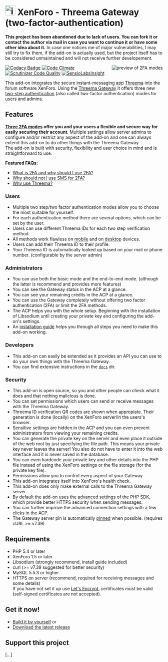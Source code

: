 # <img alt="icon" height="32px" src="https://cdn.rawgit.com/rugk/xenforo-threema-gateway/bdaa4454/docs/images/icon_minified.svg"> XenForo - Threema Gateway (two-factor-authentication)

**This project has been abandoned due to lack of users. You can fork it or contact the author via mail in case you want to continue it or have some other idea about it.** In case one notices me of major vulnerabilities, I may still try to fix them, if the add-on is actually used, but the project itself has to be considered unmaintained and will not receive further developement.

<!-- video link/preview gif on the right site -->
[<img alt="preview of 2FA modes" align="right" src="https://cdn.rawgit.com/rugk/xenforo-threema-gateway/5cfd16b8/docs/gifs/allLoginMobilePlaySmall.gif">](https://cdn.rawgit.com/rugk/xenforo-threema-gateway/master/docs/screencasts/allMobile.webm)

<!-- badges -->
[![Codacy Badge](https://api.codacy.com/project/badge/Grade/9fd833d10dda4833a1c55b9e4d44d153)](https://www.codacy.com/app/rugk/xenforo-threema-gateway?utm_source=github.com&utm_medium=referral&utm_content=rugk/xenforo-threema-gateway&utm_campaign=badger)
[![Code Climate](https://codeclimate.com/github/rugk/xenforo-threema-gateway/badges/gpa.svg)](https://codeclimate.com/github/rugk/xenforo-threema-gateway)
[![Scrutinizer Code Quality](https://scrutinizer-ci.com/g/rugk/xenforo-threema-gateway/badges/quality-score.png?b=master)](https://scrutinizer-ci.com/g/rugk/xenforo-threema-gateway/?branch=master)
[![SensioLabsInsight](https://insight.sensiolabs.com/projects/9fd1d8e7-ed09-4b34-8242-7d2c51de19a1/mini.png)](https://insight.sensiolabs.com/projects/9fd1d8e7-ed09-4b34-8242-7d2c51de19a1)

This add-on integrates the secure instant-messaging app [Threema](https://threema.ch) into the forum software XenForo. Using the [Threema Gateway](https://gateway.threema.ch) it offers three new [two-step authentication](https://xenforo.com/community/threads/two-step-verification-and-security-improvements.99881/) (also called two-factor authentication) modes for users and admins.

## Features

**[Three 2FA modes](docs/2faMethods.md) offer you and your users a flexible and secure way for easily securing their account**. Multiple settings allow server admins to configure and/or restrict any aspect of the add-on and one can always extend this add-on to do other things with the Threema Gateway.  
The add-on is built with security, flexibility and user choice in mind and is straightforward to use.

**Featured FAQs:**
* [What is 2FA and why should I use 2FA?](https://github.com/rugk/xenforo-threema-gateway/wiki/FAQ#what-is-two-factor-authentication-and-why-should-i-use-it)
* [Why should not I use SMS for 2FA?](https://github.com/rugk/xenforo-threema-gateway/wiki/FAQ#why-not-just-sms)
* [Why use Threema?](https://github.com/rugk/xenforo-threema-gateway/wiki/FAQ#why-did-you-choose-threema-id-like-to-have-whatsapp-instead)

### Users
* Multiple two step/two factor authentication modes allow you to choose the most suitable for yourself.
* For each authentication method there are several options, which can be set by the user.
* Users can use different Threema IDs for each two step verification method.
* All methods work flawless on [mobile](https://cdn.rawgit.com/rugk/xenforo-threema-gateway/9bc57e61/docs/screencasts/allMobile.webm) and on [desktop](https://cdn.rawgit.com/rugk/xenforo-threema-gateway/9bc57e61/docs/screencasts/allDesktop.webm) devices.
* Users can add their Threema ID to their profile.
* Your Threema ID is automatically looked up based on your mail or phone number. (configurable by the server admin)

### Administrators
* You can use both the basic mode and the end-to-end mode. (although the latter is recommend and provides more features)
* You can see the Gateway status in the ACP at a glance.
* You can see your remaining credits in the ACP at a glance.
* You can use the Gateway completely without offering two factor authentication (2FA) or limit the 2FA methods.
* The ACP helps you with the whole setup. Beginning with the installation of Libsodium until creating your private key and configuring the add-on's settings.
* An [installation guide](https://github.com/rugk/xenforo-threema-gateway/wiki/Setup) helps you through all steps you need to make this add-on working.

### Developers
* This add-on can easily be extended as it provides an API you can use to do your own things with the Threema Gateway.
* You can find extensive instructions in the [`docs`](docs/) dir.

### Security
* This add-on is open source, so you and other people can check what it does and that nothing malicious is done.
* You can set permissions which users can send or receive messages with the Threema Gateway.
* Threema ID verification QR codes are shown when appropiate. Their generation is done (locally) on the XenForo server/in the users's browser.
* Sensitive settings are hidden in the ACP and you can even prevent administrators from viewing your remaining credits.
* You can generate the private key on the server and even place it outside of the web root by just specifying the file path. This means your private key never leaves the server! You also do not have to enter it into the web interface and it is never saved in the database.
* You can even hardcode your private key and other details into the PHP file instead of using the XenForo settings or the file storage (for the private key file).
* Permissions allow you to control every aspect of your Gateway.
* This add-on integrates itself into XenForo's health check.
* This add-on does only make external calls to the Threema Gateway server.
* By default the add-on uses the [advanced settings](https://github.com/rugk/threema-msgapi-sdk-php#user-content-creating-a-connection-with-advanced-options) of the PHP SDK, which provide better HTTPS security when sending messages.
* You can further improve the advanced connection settings with a few clicks in the ACP.
* The Gateway server pin is automatically [pinned](https://www.owasp.org/index.php/Certificate_and_Public_Key_Pinning) when possible. (requires cURL >= v7.39)

## Requirements
* PHP 5.4 or later
* XenForo 1.5 or later
* Libsodium (strongly recommend, install guide included)
* curl (>= v7.39 suggested for better security)
* MySQL 5.5.3 or higher
* HTTPS on server (recommend, required for receiving messages and some details)  
   If you have not set it up use [Let's Encrypt](https://letsencrypt.org/), certificates must be valid (self-signed certificates are not accepted).

## Get it now!

* [Build it by yourself](/docs/Build.md) or
* [Download the latest release](https://github.com/rugk/xenforo-threema-gateway/releases/latest)

## Support this project

[…]

